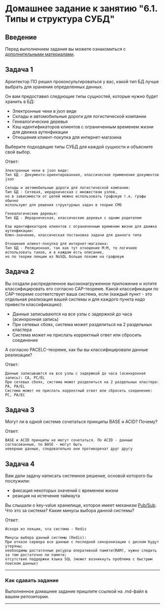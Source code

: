 # Домашнее задание к занятию "6.1. Типы и структура СУБД"

## Введение

Перед выполнением задания вы можете ознакомиться с 
[дополнительными материалами](https://github.com/netology-code/virt-homeworks/tree/master/additional/README.md).

## Задача 1

Архитектор ПО решил проконсультироваться у вас, какой тип БД 
лучше выбрать для хранения определенных данных.

Он вам предоставил следующие типы сущностей, которые нужно будет хранить в БД:

- Электронные чеки в json виде
- Склады и автомобильные дороги для логистической компании
- Генеалогические деревья
- Кэш идентификаторов клиентов с ограниченным временем жизни для движка аутенфикации
- Отношения клиент-покупка для интернет-магазина

Выберите подходящие типы СУБД для каждой сущности и объясните свой выбор.

Ответ:
```
Электронные чеки в json виде: 
Тип БД - Документо-ориентированная, классическое применение документов json

Склады и автомобильные дороги для логистической компании: 
Тип БД - Сетевая, иерархическая с множеством узлов, 
но в зависимости от целей можно использовать графовую т.к. графы обычно
используют для решения структурных задач в теории СМО

Генеалогические деревья: 
Тип БД - Иерархическая, классические деревья с одним родителем

Кэш идентификаторов клиентов с ограниченным временем жизни для движка аутенфикации:
Ключ-значение, классическая постановка задачи для данного типа

Отношения клиент-покупка для интернет-магазина:
Тип БД - Реляционная, так как тут отношение М:М, то логичнее использовать такое, и в каждом есть описание,
но по теории лекции из NoSQL больше похоже на графовую
```


## Задача 2

Вы создали распределенное высоконагруженное приложение и хотите классифицировать его согласно 
CAP-теореме. Какой классификации по CAP-теореме соответствует ваша система, если 
(каждый пункт - это отдельная реализация вашей системы и для каждого пункта надо привести классификацию):

- Данные записываются на все узлы с задержкой до часа (асинхронная запись)
- При сетевых сбоях, система может разделиться на 2 раздельных кластера
- Система может не прислать корректный ответ или сбросить соединение

А согласно PACELC-теореме, как бы вы классифицировали данные реализации?

Ответ:
```
Данные записываются на все узлы с задержкой до часа (асинхронная запись): CA, PC/EL
При сетевых сбоях, система может разделиться на 2 раздельных кластера: PA, PA/EL
Система может не прислать корректный ответ или сбросить соединение: PC, PA/EC
```
## Задача 3

Могут ли в одной системе сочетаться принципы BASE и ACID? Почему?

Ответ:
```
BASE и ACID принципы не могут сочетаться. По ACID - данные согласованные, по BASE - могут быть 
неверные данные, следовательно они противоречат друг другу
```
## Задача 4

Вам дали задачу написать системное решение, основой которого бы послужили:

- фиксация некоторых значений с временем жизни
- реакция на истечение таймаута

Вы слышали о key-value хранилище, которое имеет механизм [Pub/Sub](https://habr.com/ru/post/278237/). 
Что это за система? Какие минусы выбора данной системы?

Ответ:
```
Исходя из лекции, эта система - Redis

Минусы выбора данный системы (Redis):
При отказе сервера все данные с последней синхронизации с диском будут утеряны;
необходимы достаточные ресурсы оперативной памяти(RAM), нужно следить за тем достаточно ли памяти; 
отсутствие поддержки языка SQL (может возникнуть проблема с быстрым поиском данных)

```

---

### Как cдавать задание

Выполненное домашнее задание пришлите ссылкой на .md-файл в вашем репозитории.

---

